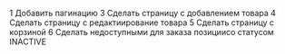 1 Добавить пагинацию
3 Сделать страницу с добавлением товара
4 Сделать страницу с редактиирование товара
5 Сделать страницу с корзиной
6 Сделать недоступными для заказа позициисо статусом INACTIVE